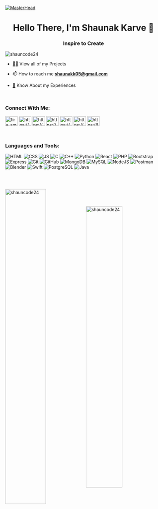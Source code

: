 

[![MasterHead](https://i.pinimg.com/originals/90/70/32/9070324cdfc07c68d60eed0c39e77573.gif)](https://github.com/shauncode24)


<h1 align="center">Hello There, I'm Shaunak Karve 👋</h1>
<h3 align="center">Inspire to Create</h3>
<!-- <img align = "right" alt = "Coding" width = "400" src = "https://cdn.dribbble.com/users/1579322/screenshots/6587273/blue_boy_typing_nothought.gif"> -->

<p align="left"> <img src="https://komarev.com/ghpvc/?username=shauncode24&label=Profile%20views&color=0e75b6&style=flat" alt="shauncode24" /> </p>

- <a href = "https://myportfolio-ten-eosin-25.vercel.app/">👨‍💻</a> View all of my Projects

- 📫 How to reach me **shaunakk05@gmail.com**

- <a href = "https://drive.google.com/file/d/19tqOBirEBuVHCexzZSu9I2Px73A5PVjW/view?usp=sharing">📄</a> Know About my Experiences

<br>

<h3 align="left">Connect With Me:</h3>
<p align="left">
<a href="https://twitter.com/fire_smasher_1" target="blank"><img align="center" src="https://raw.githubusercontent.com/rahuldkjain/github-profile-readme-generator/master/src/images/icons/Social/twitter.svg" alt="fire_smasher_1" height="30" width="40" /></a>
<a href="https://linkedin.com/in/https://www.linkedin.com/in/shaunak-karve-6595812ab/" target="blank"><img align="center" src="https://raw.githubusercontent.com/rahuldkjain/github-profile-readme-generator/master/src/images/icons/Social/linked-in-alt.svg" alt="https://www.linkedin.com/in/shaunak-karve-6595812ab/" height="30" width="40" /></a>
<a href="https://instagram.com/https://www.instagram.com/shaunak_2005/" target="blank"><img align="center" src="https://raw.githubusercontent.com/rahuldkjain/github-profile-readme-generator/master/src/images/icons/Social/instagram.svg" alt="https://www.instagram.com/shaunak_2005/" height="30" width="40" /></a>
<a href="https://www.codechef.com/users/https://www.codechef.com/users/major_grape_87" target="blank"><img align="center" src="https://cdn.jsdelivr.net/npm/simple-icons@3.1.0/icons/codechef.svg" alt="https://www.codechef.com/users/major_grape_87" height="30" width="40" /></a>
<a href="https://www.hackerrank.com/https://www.hackerrank.com/profile/shaunakk05" target="blank"><img align="center" src="https://raw.githubusercontent.com/rahuldkjain/github-profile-readme-generator/master/src/images/icons/Social/hackerrank.svg" alt="https://www.hackerrank.com/profile/shaunakk05" height="30" width="40" /></a>
<a href="https://codeforces.com/profile/https://codeforces.com/profile/shaunakk05" target="blank"><img align="center" src="https://raw.githubusercontent.com/rahuldkjain/github-profile-readme-generator/master/src/images/icons/Social/codeforces.svg" alt="https://codeforces.com/profile/shaunakk05" height="30" width="40" /></a>
<a href="https://www.leetcode.com/https://leetcode.com/u/shaunak_2005/" target="blank"><img align="center" src="https://raw.githubusercontent.com/rahuldkjain/github-profile-readme-generator/master/src/images/icons/Social/leet-code.svg" alt="https://leetcode.com/u/shaunak_2005/" height="30" width="40" /></a>
</p>

<br>

<h3 align="left">Languages and Tools:</h3>
<p align="left"> 
  
  ![HTML](https://img.shields.io/badge/HTML-3B4252?style=for-the-badge&logo=html5&logoColor=%23CD2E5E&labelColor=3B4252)
  ![CSS](https://img.shields.io/badge/CSS3-3B4252?style=for-the-badge&logo=css3&logoColor=%23CD2E5E&labelColor=3B4252)
  ![JS](https://img.shields.io/badge/JavaScript-3B4252?style=for-the-badge&logo=javascript&logoColor=%23CD2E5E&labelColor=3B4252)
  ![C](https://img.shields.io/badge/C-3B4252?style=for-the-badge&logo=c&logoColor=%23CD2E5E&labelColor=3B4252)
  ![C++](https://img.shields.io/badge/C++-3B4252?style=for-the-badge&logo=cplusplus&logoColor=%23CD2E5E&labelColor=3B4252)
  ![Python](https://img.shields.io/badge/Python-3B4252?style=for-the-badge&logo=python&logoColor=%23CD2E5E&labelColor=3B4252)
  ![React](https://img.shields.io/badge/React-3B4252?style=for-the-badge&logo=react&logoColor=%23CD2E5E&labelColor=3B4252)
  ![PHP](https://img.shields.io/badge/PHP-3B4252?style=for-the-badge&logo=php&logoColor=%23CD2E5E&labelColor=3B4252)
  ![Bootstrap](https://img.shields.io/badge/Bootstrap-3B4252?style=for-the-badge&logo=bootstrap&logoColor=%23CD2E5E&labelColor=3B4252)
  ![Express](https://img.shields.io/badge/Express.js-3B4252?style=for-the-badge&logo=express&logoColor=%23CD2E5E&labelColor=3B4252)
  ![Git](https://img.shields.io/badge/Git-3B4252?style=for-the-badge&logo=git&logoColor=%23CD2E5E&labelColor=3B4252)
  ![GitHub](https://img.shields.io/badge/GitHub-3B4252?style=for-the-badge&logo=github&logoColor=%23CD2E5E&labelColor=3B4252)
  ![MongoDB](https://img.shields.io/badge/MongoDB-3B4252?style=for-the-badge&logo=mongodb&logoColor=%23CD2E5E&labelColor=3B4252)
  ![MySQL](https://img.shields.io/badge/MySQL-3B4252?style=for-the-badge&logo=mysql&logoColor=%23CD2E5E&labelColor=3B4252)
  ![NodeJS](https://img.shields.io/badge/NodeJS-3B4252?style=for-the-badge&logo=nodedotjs&logoColor=%23CD2E5E&labelColor=3B4252)
  ![Postman](https://img.shields.io/badge/Postman-3B4252?style=for-the-badge&logo=postman&logoColor=%23CD2E5E&labelColor=3B4252)
  ![Blender](https://img.shields.io/badge/Blender-3B4252?style=for-the-badge&logo=blender&logoColor=%23CD2E5E&labelColor=3B4252)
  ![Swift](https://img.shields.io/badge/Swift-3B4252?style=for-the-badge&logo=adventofcode&logoColor=%23CD2E5E&labelColor=3B4252)
  ![PostgreSQL](https://img.shields.io/badge/PostgreSQL-3B4252?style=for-the-badge&logo=adventofcode&logoColor=%23CD2E5E&labelColor=3B4252)
  ![Java](https://img.shields.io/badge/Java-3B4252?style=for-the-badge&logo=adventofcode&logoColor=%23CD2E5E&labelColor=3B4252)
  
</p>
<br><br>
<p>
<img align="center" width = "50.9%" src="https://github-readme-streak-stats.herokuapp.com/?user=shauncode24&" alt="shauncode24" />
<img align="center" width = "48.1%" src="https://github-readme-stats.vercel.app/api?username=shauncode24&show_icons=true&locale=en" alt="shauncode24" />
</p>


